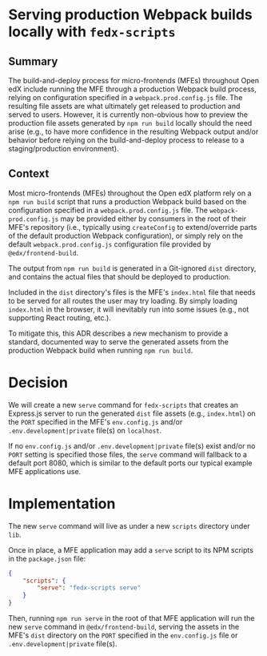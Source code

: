 # Serving production Webpack builds locally with `fedx-scripts`

## Summary

The build-and-deploy process for micro-frontends (MFEs) throughout Open edX include running the MFE through a production Webpack build process, relying on configuration specified in a `webpack.prod.config.js` file. The resulting file assets are what ultimately get released to production and served to users. However, it is currently non-obvious how to preview the production file assets generated by `npm run build` locally should the need arise (e.g., to have more confidence in the resulting Webpack output and/or behavior before relying on the build-and-deploy process to release to a staging/production environment).

## Context

Most micro-frontends (MFEs) throughout the Open edX platform rely on a `npm run build` script that runs a production Webpack build based on the configuration specified in a `webpack.prod.config.js` file. The `webpack-prod.config.js` may be provided either by consumers in the root of their MFE's repository (i.e., typically using `createConfig` to extend/override parts of the default production Webpack configuration), or simply rely on the default `webpack.prod.config.js` configuration file provided by `@edx/frontend-build`.

The output from `npm run build` is generated in a Git-ignored `dist` directory, and contains the actual files that should be deployed to production.

Included in the `dist` directory's files is the MFE's `index.html` file that needs to be served for all routes the user may try loading. By simply loading `index.html` in the browser, it will inevitably run into some issues (e.g., not supporting React routing, etc.).

To mitigate this, this ADR describes a new mechanism to provide a standard, documented way to serve the generated assets from the production Webpack build when running `npm run build`.

# Decision

We will create a new `serve` command for `fedx-scripts` that creates an Express.js server to run the generated `dist` file assets (e.g., `index.html`) on the `PORT` specified in the MFE's `env.config.js` and/or `.env.development|private` file(s) on `localhost`.

If no `env.config.js` and/or `.env.development|private` file(s) exist and/or no `PORT` setting is specified those files, the `serve` command will fallback to a default port 8080, which is similar to the default ports our typical example MFE applications use.

# Implementation

The new `serve` command will live as under a new `scripts` directory under `lib`.

Once in place, a MFE application may add a `serve` script to its NPM scripts in the `package.json` file:

```json
{
    "scripts": {
        "serve": "fedx-scripts serve"
    }
}
```

Then, running `npm run serve` in the root of that MFE application will run the new `serve` command in `@edx/frontend-build`, serving the assets in the MFE's `dist` directory on the `PORT` specified in the `env.config.js` file or `.env.development|private` file(s).
